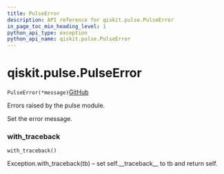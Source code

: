```yaml
---
title: PulseError
description: API reference for qiskit.pulse.PulseError
in_page_toc_min_heading_level: 1
python_api_type: exception
python_api_name: qiskit.pulse.PulseError
---
```


<span id="qiskit-pulse-pulseerror" />

# qiskit.pulse.PulseError

<span id="qiskit.pulse.PulseError" />

`PulseError(*message)`[GitHub](https://github.com/qiskit/qiskit/tree/stable/0.16/qiskit/pulse/exceptions.py "view source code")

Errors raised by the pulse module.

Set the error message.

### with\_traceback

<span id="qiskit.pulse.PulseError.with_traceback" />

`with_traceback()`

Exception.with\_traceback(tb) – set self.\_\_traceback\_\_ to tb and return self.

